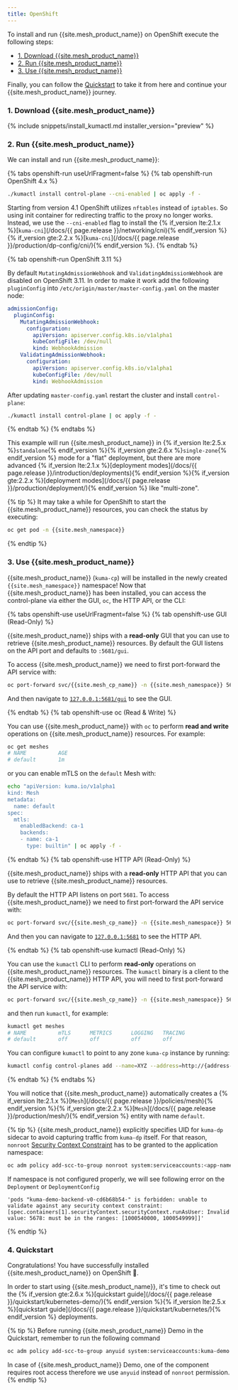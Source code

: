 ```yaml
---
title: OpenShift
---
```


To install and run {{site.mesh_product_name}} on OpenShift execute the following steps:

- [1. Download {{site.mesh_product_name}}](#1-download-kuma)
- [2. Run {{site.mesh_product_name}}](#2-run-kuma)
- [3. Use {{site.mesh_product_name}}](#3-use-kuma)

Finally, you can follow the [Quickstart](#4-quickstart) to take it from here and continue your {{site.mesh_product_name}} journey.

### 1. Download {{site.mesh_product_name}}

{% include snippets/install_kumactl.md installer_version="preview" %}

### 2. Run {{site.mesh_product_name}}

We can install and run {{site.mesh_product_name}}:

{% tabs openshift-run useUrlFragment=false %}
{% tab openshift-run OpenShift 4.x %}

```sh
./kumactl install control-plane --cni-enabled | oc apply -f -
```

Starting from version 4.1 OpenShift utilizes `nftables` instead of `iptables`. So using init container for redirecting traffic to the proxy no longer works. Instead, we use the `--cni-enabled` flag to install the {% if_version lte:2.1.x %}[`kuma-cni`](/docs/{{ page.release }}/networking/cni){% endif_version %}{% if_version gte:2.2.x %}[`kuma-cni`](/docs/{{ page.release }}/production/dp-config/cni/){% endif_version %}.
{% endtab %}

{% tab openshift-run OpenShift 3.11 %}

By default `MutatingAdmissionWebhook` and `ValidatingAdmissionWebhook` are disabled on OpenShift 3.11.
In order to make it work add the following `pluginConfig` into `/etc/origin/master/master-config.yaml` on the master node:

```yaml
admissionConfig:
  pluginConfig:
    MutatingAdmissionWebhook:
      configuration:
        apiVersion: apiserver.config.k8s.io/v1alpha1
        kubeConfigFile: /dev/null
        kind: WebhookAdmission
    ValidatingAdmissionWebhook:
      configuration:
        apiVersion: apiserver.config.k8s.io/v1alpha1
        kubeConfigFile: /dev/null
        kind: WebhookAdmission
```

After updating `master-config.yaml` restart the cluster and install `control-plane`:

```sh
./kumactl install control-plane | oc apply -f -
```

{% endtab %}
{% endtabs %}

This example will run {{site.mesh_product_name}} in {% if_version lte:2.5.x %}`standalone`{% endif_version %}{% if_version gte:2.6.x %}`single-zone`{% endif_version %} mode for a "flat" deployment, but there are more advanced {% if_version lte:2.1.x %}[deployment modes](/docs/{{ page.release }}/introduction/deployments){% endif_version %}{% if_version gte:2.2.x %}[deployment modes](/docs/{{ page.release }}/production/deployment/){% endif_version %} like "multi-zone".

{% tip %}
It may take a while for OpenShift to start the {{site.mesh_product_name}} resources, you can check the status by executing:

```sh
oc get pod -n {{site.mesh_namespace}}
```

{% endtip %}

### 3. Use {{site.mesh_product_name}}

{{site.mesh_product_name}} (`kuma-cp`) will be installed in the newly created `{{site.mesh_namespace}}` namespace! Now that {{site.mesh_product_name}} has been installed, you can access the control-plane via either the GUI, `oc`, the HTTP API, or the CLI:

{% tabs openshift-use useUrlFragment=false %}
{% tab openshift-use GUI (Read-Only) %}

{{site.mesh_product_name}} ships with a **read-only** GUI that you can use to retrieve {{site.mesh_product_name}} resources. By default the GUI listens on the API port and defaults to `:5681/gui`.

To access {{site.mesh_product_name}} we need to first port-forward the API service with:

```sh
oc port-forward svc/{{site.mesh_cp_name}} -n {{site.mesh_namespace}} 5681:5681
```

And then navigate to [`127.0.0.1:5681/gui`](http://127.0.0.1:5681/gui) to see the GUI.

{% endtab %}
{% tab openshift-use oc (Read & Write) %}

You can use {{site.mesh_product_name}} with `oc` to perform **read and write** operations on {{site.mesh_product_name}} resources. For example:

```sh
oc get meshes
# NAME          AGE
# default       1m
```

or you can enable mTLS on the `default` Mesh with:

```sh
echo "apiVersion: kuma.io/v1alpha1
kind: Mesh
metadata:
  name: default
spec:
  mtls:
    enabledBackend: ca-1
    backends:
    - name: ca-1
      type: builtin" | oc apply -f -
```

{% endtab %}
{% tab openshift-use HTTP API (Read-Only) %}

{{site.mesh_product_name}} ships with a **read-only** HTTP API that you can use to retrieve {{site.mesh_product_name}} resources.

By default the HTTP API listens on port `5681`. To access {{site.mesh_product_name}} we need to first port-forward the API service with:

```sh
oc port-forward svc/{{site.mesh_cp_name}} -n {{site.mesh_namespace}} 5681:5681
```

And then you can navigate to [`127.0.0.1:5681`](http://127.0.0.1:5681) to see the HTTP API.

{% endtab %}
{% tab openshift-use kumactl (Read-Only) %}

You can use the `kumactl` CLI to perform **read-only** operations on {{site.mesh_product_name}} resources. The `kumactl` binary is a client to the {{site.mesh_product_name}} HTTP API, you will need to first port-forward the API service with:

```sh
oc port-forward svc/{{site.mesh_cp_name}} -n {{site.mesh_namespace}} 5681:5681
```

and then run `kumactl`, for example:

```sh
kumactl get meshes
# NAME          mTLS      METRICS      LOGGING   TRACING
# default       off       off          off       off
```

You can configure `kumactl` to point to any zone `kuma-cp` instance by running:

```sh
kumactl config control-planes add --name=XYZ --address=http://{address-to-kuma}:5681
```

{% endtab %}
{% endtabs %}

You will notice that {{site.mesh_product_name}} automatically creates a {% if_version lte:2.1.x %}[`Mesh`](/docs/{{ page.release }}/policies/mesh){% endif_version %}{% if_version gte:2.2.x %}[`Mesh`](/docs/{{ page.release }}/production/mesh/){% endif_version %} entity with name `default`.

{% tip %}
{{site.mesh_product_name}} explicitly specifies UID for `kuma-dp` sidecar to avoid capturing traffic from `kuma-dp` itself. For that reason, `nonroot` [Security Context Constraint](https://docs.openshift.com/container-platform/latest/authentication/managing-security-context-constraints.html) has to be granted to the application namespace:

```sh
oc adm policy add-scc-to-group nonroot system:serviceaccounts:<app-namespace>
```

If namespace is not configured properly, we will see following error on the `Deployment` or `DeploymentConfig`

```
'pods "kuma-demo-backend-v0-cd6b68b54-" is forbidden: unable to validate against any security context constraint: [spec.containers[1].securityContext.securityContext.runAsUser: Invalid value: 5678: must be in the ranges: [1000540000, 1000549999]]'
```

{% endtip %}

### 4. Quickstart

Congratulations! You have successfully installed {{site.mesh_product_name}} on OpenShift 🚀.

In order to start using {{site.mesh_product_name}}, it's time to check out the {% if_version gte:2.6.x %}[quickstart guide](/docs/{{ page.release }}/quickstart/kubernetes-demo/){% endif_version %}{% if_version lte:2.5.x %}[quickstart guide](/docs/{{ page.release }}/quickstart/kubernetes/){% endif_version %} deployments.

{% tip %}
Before running {{site.mesh_product_name}} Demo in the Quickstart, remember to run the following command

```sh
oc adm policy add-scc-to-group anyuid system:serviceaccounts:kuma-demo
```

In case of {{site.mesh_product_name}} Demo, one of the component requires root access therefore we use `anyuid` instead of `nonroot` permission.
{% endtip %}
